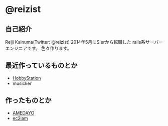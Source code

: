 # @reizist

## 自己紹介
Reiji Kainuma(Twitter: @reizist)
2014年5月にSIerから転職した
rails系サーバーエンジニアです。
色々作ります。

## 最近作っているものとか

* [HobbyStation](http://hobbystation.herokuapp.com/)
* musicker

## 作ったものとか

* [AMEDAYO](http://www.amedayo.jp/)
* [ec2iam](https://github.com/reizist/ec2iam)
